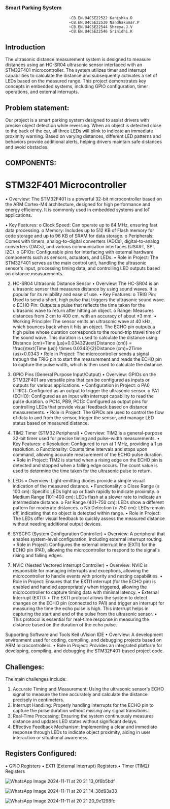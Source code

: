 				      




### Smart Parking System
								~CB.EN.U4CSE22522 Kanishka.D
								~CB.EN.U4CSE22530 Nandhakumar.P
								~CB.EN.U4CSE22544 Shreya.J.V
								~CB.EN.U4CSE22546 Srinidhi.K



















## Introduction
The ultrasonic distance measurement system is designed to measure distances using an HC-SR04 ultrasonic sensor interfaced with an STM32F401 microcontroller. The system utilizes timer and interrupt capabilities to calculate the distance and subsequently activates a set of LEDs based on the measured range. This project demonstrates key concepts in embedded systems, including GPIO configuration, timer operations, and external interrupts.

## Problem statement:
Our project is a smart parking system designed to assist drivers with precise object detection while reversing. When an object is detected close to the back of the car, all three LEDs will blink to indicate an immediate proximity warning. Based on varying distances, different LED patterns and behaviors provide additional alerts, helping drivers maintain safe distances and avoid obstacles.

## COMPONENTS:

# STM32F401 Microcontroller
•	Overview: The STM32F401 is a powerful 32-bit microcontroller based on the ARM Cortex-M4 architecture, designed for high performance and energy efficiency. It is commonly used in embedded systems and IoT applications.

•	Key Features:
o	Clock Speed: Can operate up to 84 MHz, ensuring fast data processing.
o	Memory: Includes up to 512 KB of Flash memory for code storage and up to 96 KB of SRAM for data storage.
o	Peripherals: Comes with timers, analog-to-digital converters (ADCs), digital-to-analog converters (DACs), and various communication interfaces (USART, SPI, I2C).
o	GPIOs: Configurable pins for interfacing with external hardware components such as sensors, actuators, and LEDs.
•	Role in Project: The STM32F401 serves as the main control unit, handling the ultrasonic sensor's input, processing timing data, and controlling LED outputs based on distance measurements.

2. HC-SR04 Ultrasonic Distance Sensor
•	Overview: The HC-SR04 is an ultrasonic sensor that measures distance by using sound waves. It is popular for its reliability and ease of use.
•	Key Features:
o	TRIG Pin: Used to send a short, high pulse that triggers the ultrasonic sound wave.
o	ECHO Pin: Outputs a pulse that reflects the time taken for the ultrasonic wave to return after hitting an object.
o	Range: Measures distances from 2 cm to 400 cm, with an accuracy of about ±3 mm.
•	Working Principle: The sensor emits an ultrasonic wave at 40 kHz, which bounces back when it hits an object. The ECHO pin outputs a high pulse whose duration corresponds to the round-trip travel time of the sound wave. This duration is used to calculate the distance using: Distance (cm)=Time (μs)×0.03432\text{Distance (cm)} = \frac{\text{Time (μs)} \times 0.0343}{2}Distance (cm)=2Time (μs)×0.0343
•	Role in Project: The microcontroller sends a signal through the TRIG pin to start the measurement and reads the ECHO pin to capture the pulse width, which is then used to calculate the distance.

4. GPIO Pins (General Purpose Input/Output)
•	Overview: GPIOs on the STM32F401 are versatile pins that can be configured as inputs or outputs for various applications.
•	Configuration in Project:
o	PA0 (TRIG): Configured as an output to trigger the ultrasonic sensor.
o	PA1 (ECHO): Configured as an input with interrupt capability to read the pulse duration.
o	PC14, PB9, PC13: Configured as output pins for controlling LEDs that provide visual feedback based on distance measurements.
•	Role in Project: The GPIOs are used to control the flow of data to and from the sensor, trigger the sensor, and manage LED status based on measured distance.

6. TIM2 Timer (STM32 Peripheral)
•	Overview: TIM2 is a general-purpose 32-bit timer used for precise timing and pulse-width measurements.
•	Key Features:
o	Resolution: Configured to run at 1 MHz, providing a 1 μs resolution.
o	Functionality: Counts time intervals and stops upon command, allowing accurate measurement of the ECHO pulse duration.
•	Role in Project: TIM2 is started when a rising edge on the ECHO pin is detected and stopped when a falling edge occurs. The count value is used to determine the time taken for the ultrasonic pulse to return.

8. LEDs
•	Overview: Light-emitting diodes provide a simple visual indication of the measured distance.
•	Functionality:
o	Close Range (≤ 100 cm): Specific LEDs light up or flash rapidly to indicate proximity.
o	Medium Range (101–400 cm): LEDs flash at a slower rate to indicate an intermediate distance.
o	Far Range (401–750 cm): LEDs show a different pattern for moderate distances.
o	No Detection (> 750 cm): LEDs remain off, indicating that no object is detected within range.
•	Role in Project: The LEDs offer visual feedback to quickly assess the measured distance without needing additional output devices.

10. SYSCFG (System Configuration Controller)
•	Overview: A peripheral that enables system-level configuration, including external interrupt routing.
•	Role in Project: Configures the external interrupt line (EXTI) for the ECHO pin (PA1), allowing the microcontroller to respond to the signal's rising and falling edges.

12. NVIC (Nested Vectored Interrupt Controller)
•	Overview: NVIC is responsible for managing interrupts and exceptions, allowing the microcontroller to handle events with priority and nesting capabilities.
•	Role in Project: Ensures that the EXTI1 interrupt (for the ECHO pin) is enabled and handled appropriately when triggered, allowing the microcontroller to capture timing data with minimal latency.
•	External Interrupt (EXTI):
•	The EXTI protocol allows the system to detect changes on the ECHO pin (connected to PA1) and trigger an interrupt for measuring the time the echo pulse is high. This interrupt helps in capturing the start and end of the pulse from the ultrasonic sensor.
•	This protocol is essential for real-time response in measuring the distance based on the duration of the echo pulse.

Supporting Software and Tools
 Keil uVision IDE
•	Overview: A development environment used for coding, compiling, and debugging projects based on ARM microcontrollers.
•	Role in Project: Provides an integrated platform for developing, compiling, and debugging the STM32F401-based project code.


## Challenges:
The main challenges include:
1.	Accurate Timing and Measurement: Using the ultrasonic sensor's ECHO signal to measure the time accurately and calculate the distance precisely in centimeters.
2.	Interrupt Handling: Properly handling interrupts for the ECHO pin to capture the pulse duration without missing any signal transitions.
3.	Real-Time Processing: Ensuring the system continuously measures distance and updates LED states without significant delays.
4.	Effective Feedback Mechanism: Implementing a clear and immediate response through LEDs to indicate object proximity, aiding in user interaction or situational awareness.

## Registers Configured:
•	GPIO Registers
•	EXTI (External Interrupt) Registers
•	Timer (TIM2) Registers


![WhatsApp Image 2024-11-11 at 20 21 13_0f6b5bdf](https://github.com/user-attachments/assets/06eb7781-36bb-4494-a85b-aef475d04e18)

![WhatsApp Image 2024-11-11 at 20 21 14_38d93a33](https://github.com/user-attachments/assets/aa199d9b-a585-4bb4-b9de-b414fd791a3b)

![WhatsApp Image 2024-11-11 at 20 21 20_9e1298fc](https://github.com/user-attachments/assets/19786e2d-ea2d-4c9f-91b4-4e4a4736c2e5)






